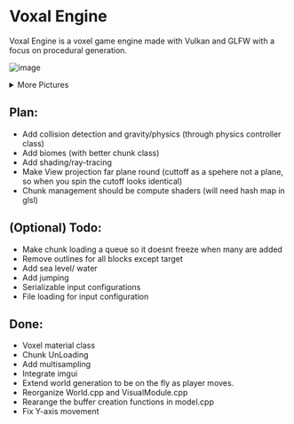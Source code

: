 # Voxal Engine
Voxal Engine is a voxel game engine made with Vulkan and GLFW with a focus on procedural generation.

![image](https://github.com/Git-RoySun/Engine2/assets/25252952/d10aad84-218e-48dd-81e3-1516461b7aeb)


<details>
<summary>More Pictures</summary>
  
![gallery](https://github.com/Git-RoySun/VoxalEngine/assets/25252952/214c9555-fb11-496a-82ed-9dd6e674eb99)
</details>

## Plan:
- Add collision detection and gravity/physics (through physics controller class)
- Add biomes (with better chunk class)
- Add shading/ray-tracing
- Make View projection far plane round (cuttoff as a spehere not a plane, so when you spin the cutoff looks identical)
- Chunk management should be compute shaders (will need hash map in glsl)

## (Optional) Todo:
- Make chunk loading a queue so it doesnt freeze when many are added
- Remove outlines for all blocks except target
- Add sea level/ water
- Add jumping
- Serializable input configurations
- File loading for input configuration

## Done:
- Voxel material class
- Chunk UnLoading
- Add multisampling
- Integrate imgui
- Extend world generation to be on the fly as player moves.
- Reorganize World.cpp and VisualModule.cpp
- Rearange the buffer creation functions in model.cpp
- Fix Y-axis movement
